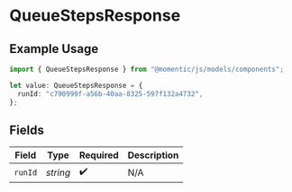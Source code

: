 # QueueStepsResponse

## Example Usage

```typescript
import { QueueStepsResponse } from "@momentic/js/models/components";

let value: QueueStepsResponse = {
  runId: "c790999f-a56b-40aa-8325-597f132a4732",
};
```

## Fields

| Field              | Type               | Required           | Description        |
| ------------------ | ------------------ | ------------------ | ------------------ |
| `runId`            | *string*           | :heavy_check_mark: | N/A                |